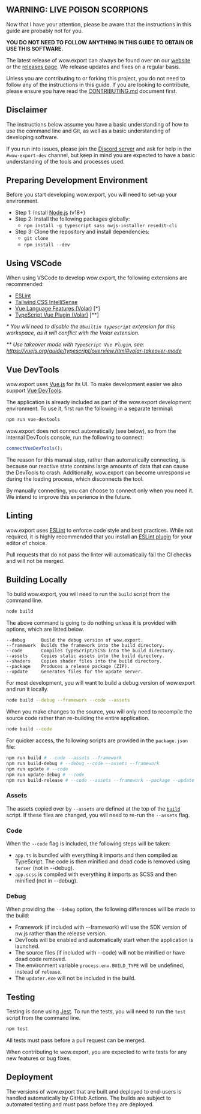## WARNING: LIVE POISON SCORPIONS
Now that I have your attention, please be aware that the instructions in this guide are probably not for you.

**YOU DO NOT NEED TO FOLLOW ANYTHING IN THIS GUIDE TO OBTAIN OR USE THIS SOFTWARE.**

The latest release of wow.export can always be found over on our [website](https://www.kruithne.net/wow.export/) or the [releases page](https://github.com/Kruithne/wow.export/releases). We release updates and fixes on a regular basis.

Unless you are contributing to or forking this project, you do not need to follow any of the instructions in this guide. If you are looking to contribute, please ensure you have read the [CONTRIBUTING.md](CONTRIBUTING.md) document first.

## Disclaimer
The instructions below assume you have a basic understanding of how to use the command line and Git, as well as a basic understanding of developing software.

If you run into issues, please join the [Discord server](https://discord.gg/kC3EzAYBtf) and ask for help in the `#wow-export-dev` channel, but keep in mind you are expected to have a basic understanding of the tools and processes used.

## Preparing Development Environment
Before you start developing wow.export, you will need to set-up your environment.

- Step 1: Install [Node.js](https://nodejs.org/en/) (v18+)
- Step 2: Install the following packages globally:
  - `npm install -g typescript sass nwjs-installer resedit-cli`
- Step 3: Clone the repository and install dependencies:
  - `git clone`
  - `npm install --dev`

## Using VSCode

When using VSCode to develop wow.export, the following extensions are recommended:

- [ESLint](https://marketplace.visualstudio.com/items?itemName=dbaeumer.vscode-eslint)
- [Tailwind CSS IntelliSense](https://marketplace.visualstudio.com/items?itemName=bradlc.vscode-tailwindcss)
- [Vue Language Features (Volar)](https://marketplace.visualstudio.com/items?itemName=Vue.volar) [*]
- [TypeScript Vue Plugin (Volar)](https://marketplace.visualstudio.com/items?itemName=Vue.vscode-typescript-vue-plugin) [**]

*\* You will need to disable the `@builtin typescript` extension for this workspace, as it will conflict with the Volar extension.*

*\*\* Use takeover mode with `TypeScript Vue Plugin`, see: https://vuejs.org/guide/typescript/overview.html#volar-takeover-mode*

## Vue DevTools
wow.export uses [Vue.js](https://vuejs.org/) for its UI. To make development easier we also support [Vue DevTools](https://devtools.vuejs.org/).

The application is already included as part of the wow.export development environment. To use it, first run the following in a separate terminal:

```bash
npm run vue-devtools
```

wow.export does not connect automatically (see below), so from the internal DevTools console, run the following to connect:

```js
connectVueDevTools();
```

The reason for this manual step, rather than automatically connecting, is because our reactive state contains large amounts of data that can cause the DevTools to crash. Additionally, wow.export can become unresponsive during the loading process, which disconnects the tool.

By manually connecting, you can choose to connect only when you need it. We intend to improve this experience in the future.

## Linting
wow.export uses [ESLint](https://eslint.org/) to enforce code style and best practices. While not required, it is highly recommended that you install an [ESLint plugin](https://marketplace.visualstudio.com/items?itemName=dbaeumer.vscode-eslint) for your editor of choice.

Pull requests that do not pass the linter will automatically fail the CI checks and will not be merged.

## Building Locally
To build wow.export, you will need to run the `build` script from the command line.

```bash
node build
```

The above command is going to do nothing unless it is provided with options, which are listed below.

```
--debug 	 Build the debug version of wow.export.
--framework  Builds the framework into the build directory.
--code       Compiles TypeScript/SCSS into the build directory.
--assets     Copies static assets into the build directory.
--shaders    Copies shader files into the build directory.
--package    Produces a release package (ZIP).
--update     Generates files for the update server.
```

For most development, you will want to build a debug version of wow.export and run it locally.

```bash
node build --debug --framework --code --assets
```

When you make changes to the source, you will only need to recompile the source code rather than re-building the entire application.

```bash
node build --code
```

For quicker access, the following scripts are provided in the `package.json` file:

```bash
npm run build # --code --assets --framework
npm run build-debug # --debug --code --assets --framework
npm run update # --code
npm run update-debug # --code
npm run build-release # --code --assets --framework --package --update
```

### Assets
The assets copied over by `--assets` are defined at the top of the [`build`](build.js) script. If these files are changed, you will need to re-run the `--assets` flag.

### Code
When the `--code` flag is included, the following steps will be taken:
- `app.ts` is bundled with everything it imports and then compiled as TypeScript. The code is then minified and dead code is removed using `terser` (not in --debug).
- `app.scss` is compiled with everything it imports as SCSS and then minified (not in --debug).

### Debug
When providing the `--debug` option, the following differences will be made to the build:
- Framework (if included with --framework) will use the SDK version of nw.js rather than the release version.
- DevTools will be enabled and automatically start when the application is launched.
- The source files (if included with --code) will not be minified or have dead code removed.
- The environment variable `process.env.BUILD_TYPE` will be undefined, instead of `release`.
- The `updater.exe` will not be included in the build.

## Testing
Testing is done using [Jest](https://jestjs.io/). To run the tests, you will need to run the `test` script from the command line.

```bash
npm test
```

All tests must pass before a pull request can be merged.

When contributing to wow.export, you are expected to write tests for any new features or bug fixes.

## Deployment
The versions of wow.export that are built and deployed to end-users is handled automatically by GitHub Actions. The builds are subject to automated testing and must pass before they are deployed.